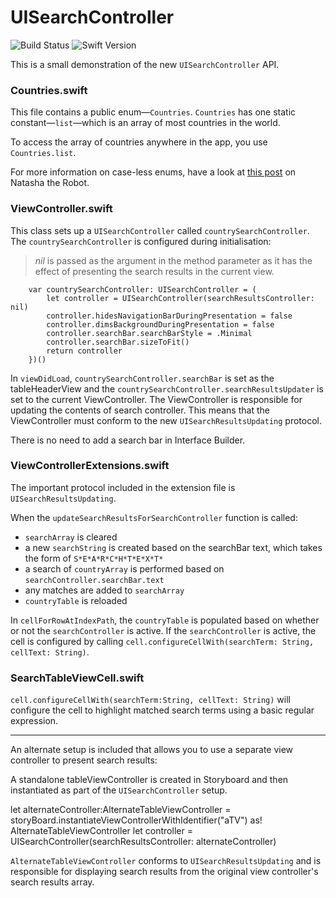 # UISearchController
![](https://travis-ci.org/stuartbreckenridge/UISearchControllerWithSwift.svg?branch=master "Build Status")
![](https://img.shields.io/badge/Swift-2.2-%23FD3C33.svg "Swift Version")

This is a small demonstration of the new `UISearchController` API. 

### Countries.swift
This file contains a public enum—`Countries`. `Countries` has one static constant—`list`—which is an array of most countries in the world.

To access the array of countries anywhere in the app, you use `Countries.list`.

For more information on case-less enums, have a look at [this post](https://www.natashatherobot.com/swift-enum-no-cases/ "Natasha the Robot") on Natasha the Robot.

### ViewController.swift
This class sets up a `UISearchController` called `countrySearchController`. The `countrySearchController` is configured during initialisation:

> *nil* is passed as the argument in the method parameter as it has the effect of presenting the search results in the current view.

        var countrySearchController: UISearchController = (
            let controller = UISearchController(searchResultsController: nil)
            controller.hidesNavigationBarDuringPresentation = false
            controller.dimsBackgroundDuringPresentation = false
            controller.searchBar.searchBarStyle = .Minimal
            controller.searchBar.sizeToFit()
            return controller
        })()


In `viewDidLoad`, `countrySearchController.searchBar` is  set as the tableHeaderView and the `countrySearchController.searchResultsUpdater` is set to the current ViewController. The ViewController is responsible for updating the contents of search controller. This means that the ViewController must conform to the new `UISearchResultsUpdating` protocol. 

There is no need to add a search bar in Interface Builder.

### ViewControllerExtensions.swift
The important protocol included in the extension file is `UISearchResultsUpdating`.

When the `updateSearchResultsForSearchController` function is called:
- `searchArray` is cleared
- a new `searchString` is created based on the searchBar text, which takes the form of `S*E*A*R*C*H*T*E*X*T*`
- a search of `countryArray` is performed based on `searchController.searchBar.text`
- any matches are added to `searchArray`
- `countryTable` is reloaded

In `cellForRowAtIndexPath`, the `countryTable` is populated based on whether or not the `searchController` is active. If the `searchController` is active, the cell is configured by calling 
`cell.configureCellWith(searchTerm: String, cellText: String)`. 


### SearchTableViewCell.swift
`cell.configureCellWith(searchTerm:String, cellText: String)` will configure the cell to highlight matched search terms using a basic regular expression.

---

An alternate setup is included that allows you to use a separate view controller to present search results:

A standalone tableViewController is created in Storyboard and then instantiated as part of the `UISearchController` setup.

let alternateController:AlternateTableViewController = storyBoard.instantiateViewControllerWithIdentifier("aTV") as! AlternateTableViewController
let controller = UISearchController(searchResultsController: alternateController)

`AlternateTableViewController` conforms to `UISearchResultsUpdating` and is responsible for displaying search results from the original view controller's search results array.